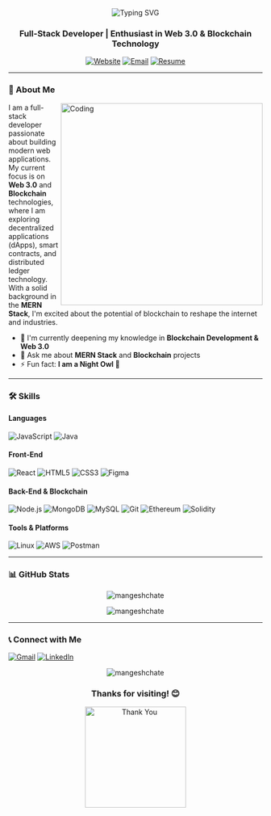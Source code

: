 <div align="center">
  <img src="https://readme-typing-svg.herokuapp.com?font=Fira+Code&size=30&pause=1000&color=36BCF7FF&center=true&vCenter=true&width=900&height=100&lines=Welcome+to+Mangesh+Chate's+Profile;Full-Stack+Developer;Blockchain+Enthusiast" alt="Typing SVG" />
</div>

<h3 align="center">Full-Stack Developer | Enthusiast in Web 3.0 & Blockchain Technology</h3>

<p align="center">
  <a href="https://mangeshchate.netlify.app/" target="_blank"><img src="https://img.shields.io/badge/Website-DC143C?style=for-the-badge&logo=medium&logoColor=white" alt="Website"></a>
  <a href="mailto:mbchate08@gmail.com"><img src="https://img.shields.io/badge/Email-D14836?style=for-the-badge&logo=gmail&logoColor=white" alt="Email"></a>
  <a href="https://drive.google.com/file/d/1s7Aw-5oGLPaN_2rfPuEd04CnM9fXmRN8/view?usp=sharing" target="_blank"><img src="https://img.shields.io/badge/Resume-0077B5?style=for-the-badge&logo=readme&logoColor=white" alt="Resume"></a>
</p>

---

### 🚀 About Me

<img align="right" alt="Coding" width="400" src="https://cdn3d.iconscout.com/3d/premium/thumb/web-developer-3d-illustration-download-in-png-blend-fbx-gltf-file-formats--programmer-development-freelance-kit-pack-tools-equipment-illustrations-3738664.png?f=webp">

I am a full-stack developer passionate about building modern web applications. My current focus is on **Web 3.0** and **Blockchain** technologies, where I am exploring decentralized applications (dApps), smart contracts, and distributed ledger technology. With a solid background in the **MERN Stack**, I'm excited about the potential of blockchain to reshape the internet and industries.

- 🌱 I'm currently deepening my knowledge in **Blockchain Development & Web 3.0**
- 💬 Ask me about **MERN Stack** and **Blockchain** projects
- ⚡ Fun fact: **I am a Night Owl 🦉**

---

### 🛠️ Skills

#### **Languages**
<p align="left">
  <img src="https://img.shields.io/badge/JavaScript-F7DF1E?style=for-the-badge&logo=javascript&logoColor=black" alt="JavaScript"/>
  <img src="https://img.shields.io/badge/Java-ED8B00?style=for-the-badge&logo=java&logoColor=white" alt="Java"/>
</p>

#### **Front-End**
<p align="left">
  <img src="https://img.shields.io/badge/React-20232A?style=for-the-badge&logo=react&logoColor=61DAFB" alt="React"/>
  <img src="https://img.shields.io/badge/HTML5-E34F26?style=for-the-badge&logo=html5&logoColor=white" alt="HTML5"/>
  <img src="https://img.shields.io/badge/CSS3-1572B6?style=for-the-badge&logo=css3&logoColor=white" alt="CSS3"/>
  <img src="https://img.shields.io/badge/Figma-F24E1E?style=for-the-badge&logo=figma&logoColor=white" alt="Figma"/>
</p>

#### **Back-End & Blockchain**
<p align="left">
  <img src="https://img.shields.io/badge/Node.js-43853D?style=for-the-badge&logo=node.js&logoColor=white" alt="Node.js"/>
  <img src="https://img.shields.io/badge/MongoDB-4EA94B?style=for-the-badge&logo=mongodb&logoColor=white" alt="MongoDB"/>
  <img src="https://img.shields.io/badge/MySQL-00000F?style=for-the-badge&logo=mysql&logoColor=white" alt="MySQL"/>
  <img src="https://img.shields.io/badge/Git-F05032?style=for-the-badge&logo=git&logoColor=white" alt="Git"/>
  <img src="https://img.shields.io/badge/Ethereum-3C3C3D?style=for-the-badge&logo=Ethereum&logoColor=white" alt="Ethereum"/>
  <img src="https://img.shields.io/badge/Solidity-e6e6e6?style=for-the-badge&logo=solidity&logoColor=black" alt="Solidity"/>
</p>

#### **Tools & Platforms**
<p align="left">
  <img src="https://img.shields.io/badge/Linux-FCC624?style=for-the-badge&logo=linux&logoColor=black" alt="Linux"/>
  <img src="https://img.shields.io/badge/Amazon_AWS-FF9900?style=for-the-badge&logo=amazonaws&logoColor=white" alt="AWS"/>
  <img src="https://img.shields.io/badge/Postman-FF6C37?style=for-the-badge&logo=Postman&logoColor=white" alt="Postman"/>
</p>

---

### 📊 GitHub Stats

<p align="center">
  <img src="https://github-readme-stats.vercel.app/api/top-langs?username=mangeshchate&show_icons=true&locale=en&layout=compact&theme=radical" alt="mangeshchate" />
</p>

<p align="center">
  <img src="https://github-readme-streak-stats.herokuapp.com/?user=mangeshchate&theme=radical" alt="mangeshchate" />
</p>

---

### 📞 Connect with Me

<p align="left">
  <a href="mailto:mbchate08@gmail.com" target="_blank"><img src="https://img.shields.io/badge/Gmail-D14836?style=for-the-badge&logo=gmail&logoColor=white" alt="Gmail"/></a>
  <a href="https://www.linkedin.com/in/mangeshchate/" target="_blank"><img src="https://img.shields.io/badge/LinkedIn-0077B5?style=for-the-badge&logo=linkedin&logoColor=white" alt="LinkedIn"/></a>
</p>

<p align="center">
  <img src="https://komarev.com/ghpvc/?username=mangeshchate&label=Profile%20views&color=0e75b6&style=flat" alt="mangeshchate" />
</p>

<h3 align="center">Thanks for visiting! 😊</h3>

<p align="center">
  <img src="https://media.giphy.com/media/3oKIPnAiaMCws8nOsE/giphy.gif" alt="Thank You" width="200">
</p>
